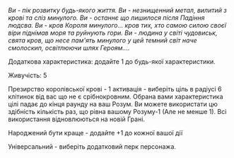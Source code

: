 *Ви - пік розвитку будь-якого життя. Ви - незнищенний метал, вилитий з крові та сліз минулого. Ви - останнє що лишилося після Падіння людсва. Ви - кров Короля минулого... кров тих, хто самою силою своєї віри піднімав моря та руйнують гори. Ви - людина у світі чудовиськ, свята кров, що несе пам'ять минулого у цей темний світ наче смолоскип, освітлюючи шлях Героям....*

Додаткова характеристика: додайте 1 до будь-якої характеристики.

Живучість: 5

Презирство королівської крові - 1 активація - виберіть ціль в радіусі 6 клітинок від вас що не є срібнокровним. Обрана вами характеристика цілі падає до кінця раунду на ваш Розум. Ви можете використати цю здібність кількість раз, що рівна вашому Розуму-1 (Але не менше 1). Всі використання відновлюються на новій Грані.

Народжений бути краще - додайте +1 до кожної вашої дії

Універсальний - виберіть додатковий перк персонажа.